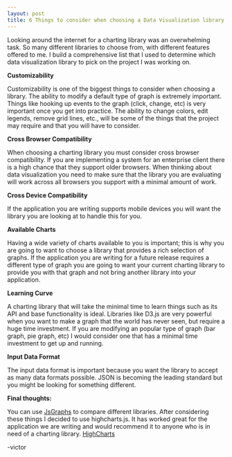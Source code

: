 ```yaml
---
layout: post
title: 6 Things to consider when choosing a Data Visualization library
---
```


Looking around the internet for a charting library was an overwhelming task. So many different libraries to choose from, with different features offered to me. I build a comprehensive list that I used to determine which data visualization library to pick on the project I was working on.

**Customizability**

Customizability is one of the biggest things to consider when choosing a library. The ability to modify a default type of graph is extremely important. Things like hooking up events to the graph (click, change, etc) is very important once you get into practice. The ability to change colors, edit legends, remove grid lines, etc., will be some of the things that the project may require and that you will have to consider.

**Cross Browser Compatibility**

When choosing a charting library you must consider cross browser compatibility. If you are implementing a system for an enterprise client there is a high chance that they support older browsers. When thinking about data visualization you need to make sure that the library you are evaluating will work across all browsers you support with a minimal amount of work.

**Cross Device Compatibility**

If the application you are writing supports mobile devices you will want the library you are looking at to handle this for you.

**Available Charts**

Having a wide variety of charts available to you is important; this is why you are going to want to choose a library that provides a rich selection of graphs. If the application you are writing for a future release requires a different type of graph you are going to want your current charting library to provide you with that graph and not bring another library into your application.

**Learning Curve**

A charting library that will take the minimal time to learn things such as its API and base functionality is ideal. Libraries like D3.js are very powerful when you want to make a graph that the world has never seen, but require a huge time investment. If you are modifying an popular type of graph (bar graph, pie graph, etc) I would consider one that has a minimal time investment to get up and running.

**Input Data Format**

The input data format is important because you want the library to accept as many data formats possible. JSON is becoming the leading standard but you might be looking for something different.

**Final thoughts:**

You can use [JsGraphs](http://www.jsgraphs.com) to compare different libraries. After considering these things I decided to use highcharts.js. It has worked great for the application we are writing and would recommend it to anyone who is in need of a charting library. [HighCharts](http://www.highcharts.com/)

-victor